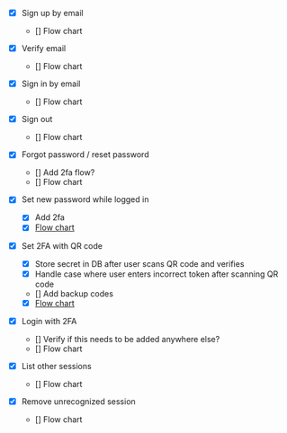 - [x] Sign up by email
  - [] Flow chart

- [x] Verify email
  - [] Flow chart

- [x] Sign in by email
  - [] Flow chart

- [x] Sign out
  - [] Flow chart

- [x] Forgot password / reset password
  - [] Add 2fa flow?
  - [] Flow chart

- [x] Set new password while logged in
  - [x] Add 2fa
  - [x] [Flow chart](https://app.tryeraser.com/workspace/Ux7uEd81hYSDUhMqkhOa?elements=vDFvAa62fJNvZVaQAEhc3Q)

- [x] Set 2FA with QR code
  - [x] Store secret in DB after user scans QR code and verifies
  - [x] Handle case where user enters incorrect token after scanning QR code
  - [] Add backup codes
  - [x] [Flow chart](https://app.tryeraser.com/workspace/Ux7uEd81hYSDUhMqkhOa?elements=QidYqEQ9C9LDuJvF5y_l6Q)

- [x] Login with 2FA
  - [] Verify if this needs to be added anywhere else?
  - [] Flow chart

- [x] List other sessions
  - [] Flow chart

- [x] Remove unrecognized session
  - [] Flow chart
